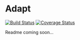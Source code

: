# Adapt

[![Build Status](https://travis-ci.org/eknowles/adapt-mock.svg?branch=master)](https://travis-ci.org/eknowles/adapt-mock)
[![Coverage Status](https://coveralls.io/repos/github/eknowles/adapt-mock/badge.svg?branch=master)](https://coveralls.io/github/eknowles/adapt-mock?branch=master)

Readme coming soon...
